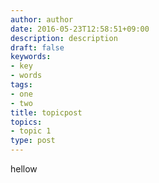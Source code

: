 ```yaml
---
author: author
date: 2016-05-23T12:58:51+09:00
description: description
draft: false
keywords:
- key
- words
tags:
- one
- two
title: topicpost
topics:
- topic 1
type: post
---
```


hellow
